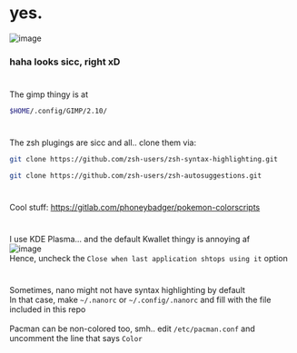 # yes.

![image](https://user-images.githubusercontent.com/64155209/143917672-0bc8dec4-22b1-42b1-81c2-0871a13fd7f8.png)
### haha looks sicc, right xD

#
The gimp thingy is at
```sh
$HOME/.config/GIMP/2.10/
```

#
The zsh plugings are sicc and all.. clone them via:</br>
```sh
git clone https://github.com/zsh-users/zsh-syntax-highlighting.git
```

```sh
git clone https://github.com/zsh-users/zsh-autosuggestions.git
```

#
Cool stuff: https://gitlab.com/phoneybadger/pokemon-colorscripts

#
I use KDE Plasma... and the default Kwallet thingy is annoying af</br>
![image](https://user-images.githubusercontent.com/64155209/144050940-5610626e-024e-4cbc-80df-9617770fd48a.png)</br>
Hence, uncheck the `Close when last application shtops using it` option


#
Sometimes, nano might not have syntax highlighting by default</br>
In that case, make `~/.nanorc` or `~/.config/.nanorc` and fill with the file included in this repo</br></br>
Pacman can be non-colored too, smh..
edit `/etc/pacman.conf` and uncomment the line that says `Color`
